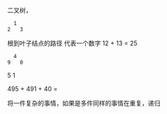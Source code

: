 二叉树，

      1
    2   3 

根到叶子结点的路径 代表一个数字  12 + 13 = 25

      4
    9   0
  5   1

495 + 491 + 40 = 

将一件复杂的事情，如果是多件同样的事情在重复，递归